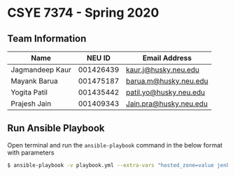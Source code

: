 # CSYE 7374 - Spring 2020

## Team Information

| Name | NEU ID | Email Address |
| --- | --- | --- |
|Jagmandeep Kaur | 001426439|kaur.j@husky.neu.edu |  | | |
|Mayank Barua| 001475187| barua.m@husky.neu.edu|
|Yogita Patil| 001435442|patil.yo@husky.neu.edu |
|Prajesh Jain| 001409343| Jain.pra@husky.neu.edu|

## Run Ansible Playbook

Open terminal and run the ```ansible-playbook``` command in the below format with parameters

```bash
$ ansible-playbook -v playbook.yml --extra-vars "hosted_zone=value jenkins_subDomain=value certbot_email=value"
```
